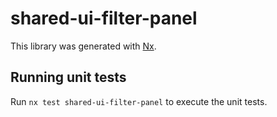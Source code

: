 # shared-ui-filter-panel

This library was generated with [Nx](https://nx.dev).

## Running unit tests

Run `nx test shared-ui-filter-panel` to execute the unit tests.
